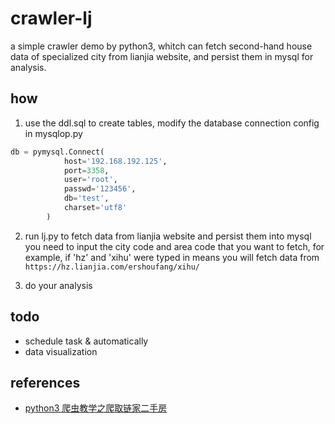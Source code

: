 # crawler-lj

a simple crawler demo by python3, whitch can fetch second-hand house data of specialized city from lianjia website, and persist them in mysql for analysis. 
 

## how

1. use the ddl.sql to create tables, modify the database connection config in mysqlop.py    
```python
db = pymysql.Connect(
            host='192.168.192.125',
            port=3358,
            user='root',
            passwd='123456',
            db='test',
            charset='utf8'
        )
```

2. run lj.py to fetch data from lianjia website and persist them into mysql    
you need to input the city code and area code that you want to fetch, for example, if 'hz' and 'xihu' were typed in means you will fetch data from `https://hz.lianjia.com/ershoufang/xihu/`

3. do your analysis


## todo

- schedule task & automatically
- data visualization

## references

- [python3 爬虫教学之爬取链家二手房](https://www.cnblogs.com/Tsukasa/p/6799968.html)
